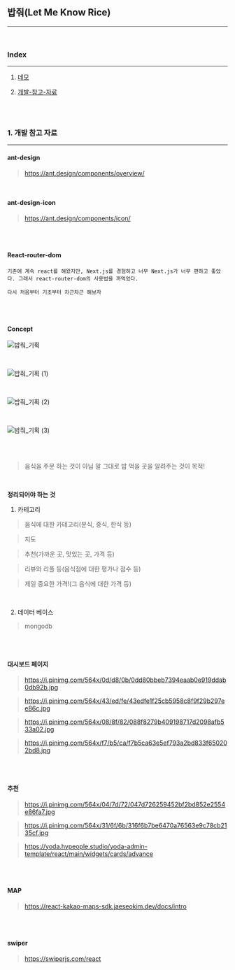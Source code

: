 ## 밥줘(Let Me Know Rice)

---

<br>

### Index

---

1. <a href="https://github.com/onlyhappiness/Let-Me-Know-Rice/tree/Demo">데모</a>

2. [개발-참고-자료](#1.-개발-참고-자료)

<br>
<br>

### 1. 개발 참고 자료

---

#### ant-design

> https://ant.design/components/overview/

<br>

#### ant-design-icon

> https://ant.design/components/icon/

<br>
<br>

#### React-router-dom

```
기존에 계속 react를 해왔지만, Next.js를 경험하고 너무 Next.js가 너무 편하고 좋았다. 그래서 react-router-dom의 사용법을 까먹었다.

다시 처음부터 기초부터 차근차근 해보자
```

<br>
<br>

#### Concept

![밥줘_기획](https://user-images.githubusercontent.com/79133968/166256929-9793f5dd-12d7-42d7-9417-d6249cbedbe4.png)

<br>

![밥줘_기획 (1)](https://user-images.githubusercontent.com/79133968/166256924-3ce24604-e746-4415-a947-8d870af4168a.png)

<br>

![밥줘_기획 (2)](https://user-images.githubusercontent.com/79133968/166256935-b438e7ea-0d9e-45f3-a53f-68a95059bca7.png)

<br>

![밥줘_기획 (3)](https://user-images.githubusercontent.com/79133968/166256934-3d15aa01-d830-4f16-adbc-f433b50527d6.png)

<br>

<br>

> 음식을 주문 하는 것이 아님
> 말 그대로 밥 먹을 곳을 알려주는 것이 목적!

<br>

**정리되어야 하는 것**

1. 카테고리

> 음식에 대한 카테고리(분식, 중식, 한식 등)

> 지도

> 추천(가까운 곳, 맛있는 곳, 가격 등)

> 리뷰와 리플 등(음식점에 대한 평가나 점수 등)

> 제일 중요한 가격!(그 음식에 대한 가격 등)

<br>

2. 데이터 베이스

> mongodb

<br>
<br>

#### 대시보드 페이지

> https://i.pinimg.com/564x/0d/d8/0b/0dd80bbeb7394eaab0e919ddab0db92b.jpg

> https://i.pinimg.com/564x/43/ed/fe/43edfe1f25cb5958c8f9f29b297ee86c.jpg

> https://i.pinimg.com/564x/08/8f/82/088f8279b409198717d2098afb533a02.jpg

> https://i.pinimg.com/564x/f7/b5/ca/f7b5ca63e5ef793a2bd833f650202bd8.jpg

<br>
<br>

#### 추천

> https://i.pinimg.com/564x/04/7d/72/047d726259452bf2bd852e2554e86fa7.jpg

> https://i.pinimg.com/564x/31/6f/6b/316f6b7be6470a76563e9c78cb2135cf.jpg

> https://yoda.hypeople.studio/yoda-admin-template/react/main/widgets/cards/advance


<br>
<br>

#### MAP

> https://react-kakao-maps-sdk.jaeseokim.dev/docs/intro

<br>
<br>

#### swiper

> https://swiperjs.com/react
